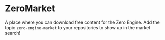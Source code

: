 # ZeroMarket
A place where you can download free content for the Zero Engine.
Add the topic `zero-engine-market` to your repositories to show up in the market search!
